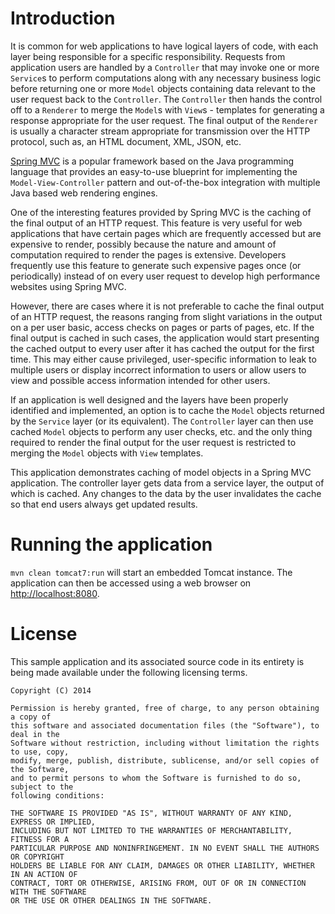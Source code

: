 # Introduction
It is common for web applications to have logical layers of code, with each layer being
responsible for a specific responsibility.  Requests from application users are handled
by a `Controller` that may invoke one or more `Service`s to perform computations along
with any necessary business logic before returning one or more `Model` objects containing
data relevant to the user request back to the `Controller`.  The `Controller` then
hands the control off to a `Renderer` to merge the `Model`s with `View`s - templates
for generating a response appropriate for the user request.  The final output of the
`Renderer` is usually a character stream appropriate for transmission over the HTTP
protocol, such as, an HTML document, XML, JSON, etc.

[Spring MVC](http://docs.spring.io/spring/docs/current/spring-framework-reference/html/mvc.html)
is a popular framework based on the Java programming language that provides an easy-to-use
blueprint for implementing the `Model-View-Controller` pattern and out-of-the-box
integration with multiple Java based web rendering engines.

One of the interesting features provided by Spring MVC is the caching of the final output
of an HTTP request.  This feature is very useful for web applications that have certain
pages which are frequently accessed but are expensive to render, possibly because the
nature and amount of computation required to render the pages is extensive.  Developers
frequently use this feature to generate such expensive pages once (or periodically)
instead of on every user request to develop high performance websites using Spring MVC.

However, there are cases where it is not preferable to cache the final output of an HTTP
request, the reasons ranging from slight variations in the output on a per user basic,
access checks on pages or parts of pages, etc.  If the final output is cached in such cases,
the application would start presenting the cached output to every user after it has cached
the output for the first time.  This may either cause privileged, user-specific information
to leak to multiple users or display incorrect information to users or allow users to view
and possible access information intended for other users.

If an application is well designed and the layers have been properly identified and
implemented, an option is to cache the `Model` objects returned by the `Service` layer
(or its equivalent).  The `Controller` layer can then use cached `Model` objects to perform
any user checks, etc. and the only thing required to render the final output for the user
request is restricted to merging the `Model` objects with `View` templates.

This application demonstrates caching of model objects in a Spring MVC application.  The
controller layer gets data from a service layer, the output of which is cached.  Any changes
to the data by the user invalidates the cache so that end users always get updated results.

# Running the application
`mvn clean tomcat7:run` will start an embedded Tomcat instance.  The application can then
be accessed using a web browser on [http://localhost:8080](http://localhost:8080).

# License
This sample application and its associated source code in its entirety is being made
available under the following licensing terms.

    Copyright (C) 2014

    Permission is hereby granted, free of charge, to any person obtaining a copy of
    this software and associated documentation files (the "Software"), to deal in the
    Software without restriction, including without limitation the rights to use, copy,
    modify, merge, publish, distribute, sublicense, and/or sell copies of the Software,
    and to permit persons to whom the Software is furnished to do so, subject to the
    following conditions:

    THE SOFTWARE IS PROVIDED "AS IS", WITHOUT WARRANTY OF ANY KIND, EXPRESS OR IMPLIED,
    INCLUDING BUT NOT LIMITED TO THE WARRANTIES OF MERCHANTABILITY, FITNESS FOR A
    PARTICULAR PURPOSE AND NONINFRINGEMENT. IN NO EVENT SHALL THE AUTHORS OR COPYRIGHT
    HOLDERS BE LIABLE FOR ANY CLAIM, DAMAGES OR OTHER LIABILITY, WHETHER IN AN ACTION OF
    CONTRACT, TORT OR OTHERWISE, ARISING FROM, OUT OF OR IN CONNECTION WITH THE SOFTWARE
    OR THE USE OR OTHER DEALINGS IN THE SOFTWARE.
